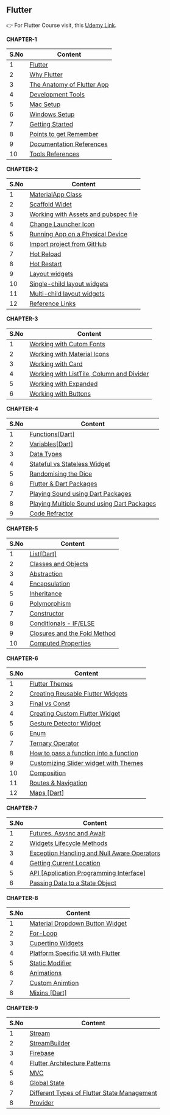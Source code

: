 ## Flutter

:point_right: For Flutter Course visit, this [Udemy Link](https://www.udemy.com/course/flutter-bootcamp-with-dart/). 

__CHAPTER-1__  

| S.No | Content |
| --------	 | ------------ |
| 1 | [Flutter](CHAPTER-1.md#flutter) | 
| 2 | [Why Flutter](CHAPTER-1.md#why-flutter) |    
| 3 | [The Anatomy of Flutter App](CHAPTER-1.md#the-anatomy-of-flutter-app) |  
| 4 | [Development Tools](CHAPTER-1.md#development-tools) |  
| 5 | [Mac Setup](CHAPTER-1.md#mac-setup) |
| 6 | [Windows Setup](CHAPTER-1.md#windows-setup) |
| 7 | [Getting Started](CHAPTER-1.md#getting-started) |   
| 8 | [Points to get Remember](CHAPTER-1.md#points-to-get-remember) | 
| 9 | [Documentation References](CHAPTER-1.md#documentation-references) |   
| 10 | [Tools References](CHAPTER-1.md#tools-references) |

 
__CHAPTER-2__  

| S.No | Content |
| --------	 | ------------ |
| 1 | [MaterialApp Class](CHAPTER-2.md#materialapp-class) |
| 2 | [Scaffold Widet](CHAPTER-2.md#scaffold-widet) |
| 3 | [Working with Assets and pubspec file](CHAPTER-2.md#working-with-assets-and-pubspec-file) |
| 4 | [Change Launcher Icon](CHAPTER-2.md#change-launcher-icon) |
| 5 | [Running App on a Physical Device](CHAPTER-2.md#running-app-on-a-physical-device) |
| 6 | [Import project from GitHub](CHAPTER-2.md#import-project-from-github) |
| 7 | [Hot Reload](CHAPTER-2.md#hot-reload) |
| 8 | [Hot Restart](CHAPTER-2.md#hot-restart) |
| 9 | [Layout widgets](CHAPTER-2.md#layout-widgets) |
| 10 | [Single-child layout widgets](CHAPTER-2.md#single-child-layout-widgets) |
| 11 | [Multi-child layout widgets](CHAPTER-2.md#multi-child-layout-widgets) |
| 12 | [Reference Links](CHAPTER-2.md#reference-links) |

    
__CHAPTER-3__  

| S.No | Content |
| --------	 | ------------ |
| 1 | [Working with Cutom Fonts](CHAPTER-3.md#working-with-cutom-fonts) |
| 2 | [Working with Material Icons](CHAPTER-3.md#working-with-material-icons) |
| 3 | [Working with Card](CHAPTER-3.md#working-with-card) |
| 4 | [Working with ListTile, Column and Divider](CHAPTER-3.md#working-with-listtile-column-and-divider) |
| 5 | [Working with Expanded](CHAPTER-3.md#working-with-expanded) |
| 6 | [Working with Buttons](CHAPTER-3.md#working-with-buttons) |

    
__CHAPTER-4__

| S.No | Content |
| --------	 | ------------ |
| 1 | [Functions[Dart]](CHAPTER-4.md#functionsdart) |
| 2 | [Variables[Dart]](CHAPTER-4.md#variablesdart) |
| 3 | [Data Types](CHAPTER-4.md#data-types) |
| 4 | [Stateful vs Stateless Widget](CHAPTER-4.md#stateful-vs-stateless-widget) |
| 5 | [Randomising the Dice](CHAPTER-4.md#randomising-the-dice) |
| 6 | [Flutter & Dart Packages](CHAPTER-4.md#flutter--dart-packages) |
| 7 | [Playing Sound using Dart Packages](CHAPTER-4.md#playing-sound-using-dart-packages) |
| 8 | [Playing Multiple Sound using Dart Packages](CHAPTER-4.md#playing-multiple-sound-using-dart-packages) |
| 9 | [Code Refractor](CHAPTER-4.md#code-refractor) |

__CHAPTER-5__  

| S.No | Content |
| --------	 | ------------ |
| 1 | [List[Dart]](CHAPTER-5.md#listdart) | 
| 2 | [Classes and Objects](CHAPTER-5.md#classes-and-objects) |
| 3 | [Abstraction](CHAPTER-5.md#abstraction) |
| 4 | [Encapsulation](CHAPTER-5.md#encapsulation) |
| 5 | [Inheritance](CHAPTER-5.md#inheritance) |
| 6 | [Polymorphism](CHAPTER-5.md#polymorphism) |
| 7 | [Constructor](CHAPTER-5.md#constructor) |
| 8 | [Conditionals - IF/ELSE](CHAPTER-5.md#conditionals---ifelse) |
| 9 | [Closures and the Fold Method](CHAPTER-5.md#closures-and-the-fold-method) |
| 10 | [Computed Properties](CHAPTER-5.md#computed-properties) |

__CHAPTER-6__  

| S.No | Content |
| --------	 | ------------ |
| 1 | [Flutter Themes](CHAPTER-6.md#futter-themes) | 
| 2 | [Creating Reusable Flutter Widgets](CHAPTER-6.md#creating-reusable-flutter-widgets) |    
| 3 | [Final vs Const](CHAPTER-6.md#final-vs-const) |  
| 4 | [Creating Custom Flutter Widget](CHAPTER-6.md#creating-custom-flutter-widget) |  
| 5 | [Gesture Detector Widget](CHAPTER-6.md#gesture-detector-widget) |
| 6 | [Enum](CHAPTER-6.md#enum) |
| 7 | [Ternary Operator](CHAPTER-6.md#ternary-operator) |   
| 8 | [How to pass a function into a function](CHAPTER-6.md#how-to-pass-a-function-into-a-function) | 
| 9 | [Customizing Slider widget with Themes](CHAPTER-6.md#customizing-slider-widget-with-themes) |   
| 10 | [Composition](CHAPTER-6.md#composition) |
| 11 | [Routes & Navigation](CHAPTER-6.md#routes--navigation) |
| 12 | [Maps [Dart]](CHAPTER-6.md#maps-dart) |

__CHAPTER-7__  

| S.No | Content |
| --------	 | ------------ |
| 1 | [Futures, Asysnc and Await](CHAPTER-7.md#futures-asysnc-and-await) | 
| 2 | [Widgets Lifecycle Methods](CHAPTER-7.md#widgets-lifecycle-methods) | 
| 3 | [Exception Handling and Null Aware Operators](CHAPTER-7.md#exception-handling-and-null-aware-operators) |
| 4 | [Getting Current Location](CHAPTER-7.md#getting-current-location) |
| 5 | [API [Application Programming Interface]](CHAPTER-7.md#api-application-programming-interface) |
| 6 | [Passing Data to a State Object](CHAPTER-7.md#passing-data-to-a-state-object) |

__CHAPTER-8__  

| S.No | Content |
| --------	 | ------------ |
| 1 | [Material Dropdown Button Widget](CHAPTER-8.md#material-dropdown-button-widget) |
| 2 | [For-Loop](CHAPTER-8.md#for-loop) |
| 3 | [Cupertino Widgets](CHAPTER-8.md#cupertino-widgets) |
| 4 | [Platform Specific UI with Flutter](CHAPTER-8.md#platform-specific-ui-with-flutter) |
| 5 | [Static Modifier](CHAPTER-8.md#static-modifier) |
| 6 | [Animations](CHAPTER-8.md#animations) |
| 7 | [Custom Animtion](CHAPTER-8.md#custom-animtion) |
| 8 | [Mixins [Dart]](CHAPTER-8.md#mixinsdart) |
    
__CHAPTER-9__  

| S.No | Content |
| --------	 | ------------ |
| 1 | [Stream](CHAPTER-9.md#stream) |
| 2 | [StreamBuilder](CHAPTER-9.md#streambuilder) |
| 3 | [Firebase](CHAPTER-9.md#firebase) |
| 4 | [Flutter Architecture Patterns](CHAPTER-9.md#flutter-architecture-patterns) |
| 5 | [MVC](CHAPTER-9.md#mvc) |
| 6 | [Global State](CHAPTER-9.md#global-state) |
| 7 | [Different Types of Flutter State Management](CHAPTER-9.md#different-types-of-flutter-state-management) |
| 8 | [Provider](CHAPTER-9.md#provider) |
